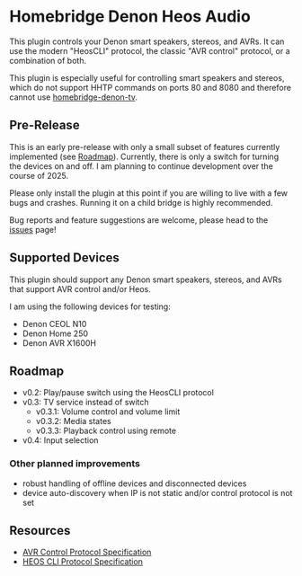 # Homebridge Denon Heos Audio

This plugin controls your Denon smart speakers, stereos, and AVRs. It can use the modern "HeosCLI" protocol, the classic "AVR control" protocol, or a combination of both.

This plugin is especially useful for controlling smart speakers and stereos, which do not support HHTP commands on ports 80 and 8080 and therefore cannot use [homebridge-denon-tv](https://github.com/grzegorz914/homebridge-denon-tv).

## Pre-Release

This is an early pre-release with only a small subset of features currently implemented (see [Roadmap](#roadmap)). Currently, there is only a switch for turning the devices on and off. I am planning to continue development over the course of 2025.

Please only install the plugin at this point if you are willing to live with a few bugs and crashes. Running it on a child bridge is highly recommended.

Bug reports and feature suggestions are welcome, please head to the [issues](https://github.com/hov3rcraft/homebridge-denon-heos-audio/issues) page!

## Supported Devices

This plugin should support any Denon smart speakers, stereos, and AVRs that support AVR control and/or Heos.

I am using the following devices for testing:

- Denon CEOL N10
- Denon Home 250
- Denon AVR X1600H

## Roadmap

- v0.2: Play/pause switch using the HeosCLI protocol
- v0.3: TV service instead of switch
  - v0.3.1: Volume control and volume limit
  - v0.3.2: Media states
  - v0.3.3: Playback control using remote
- v0.4: Input selection

### Other planned improvements

- robust handling of offline devices and disconnected devices
- device auto-discovery when IP is not static and/or control protocol is not set

## Resources

- [AVR Control Protocol Specification](https://assets.denon.com/documentmaster/uk/avr1713_avr1613_protocol_v860.pdf)
- [HEOS CLI Protocol Specification](https://rn.dmglobal.com/usmodel/HEOS_CLI_ProtocolSpecification-Version-1.17.pdf)
